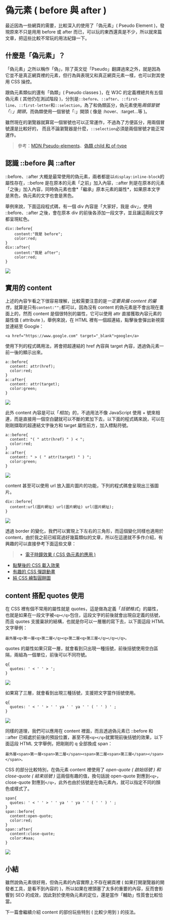 # 偽元素 ( before 與 after )

最近因為一些網頁的需要，比較深入的使用了「偽元素」( Pseudo Element )，發現原來不只是用用 before 或 after 而已，可以玩的東西還真是不少，所以就來篇文章，把這些比較不常玩的用法紀錄一下。

## 什麼是「偽元素」？

「偽元素」之所以稱作「偽」，除了英文從「Pseudo」翻譯過來之外，就是因為它並不是真正網頁裡的元素，但行為與表現又和真正網頁元素一樣，也可以對其使用 CSS 操控。

跟偽元素類似的還有「偽類」(  Pseudo classes )，在 W3C 的定義裡總共有五個偽元素 ( 其他仍在測試階段 )，分別是`::before`、`::after`、`::first-line`、`::first-letter`和`::selection`，為了和偽類區分，偽元素使用*兩個冒號「::」開頭*，而偽類使用一個冒號「:」開頭 ( 像是 :hover、:target...等 )。

雖然現在的瀏覽器就算寫一個冒號也可以正常運作，不過為了方便區分，用兩個冒號還是比較好的， 而且不論瀏覽器是什麼，`::selection`必須是兩個冒號才能正常運作。

>參考：[MDN Pseudo-elements](https://developer.mozilla.org/zh-TW/docs/Web/CSS/Pseudo-elements)、[偽類 child 和 of-type](http://www.oxxostudio.tw/articles/201405/css-selector.html)

## 認識 ::before 與 ::after

::before、::after 大概是最常使用的偽元素，兩者都是以`display:inline-block`的屬性存在，::before 是在原本的元素「之前」加入內容，::after 則是在原本的元素「之後」加入內容，同時偽元素也會*「繼承」原本元素的屬性*，如果原本文字是黑色，偽元素的文字也會是黑色。

舉例來說，下面這段程式碼，有一個 div 內容是「大家好，我是 div」，使用 ::before、::after 之後，會在原本 div 的前後各添加一段文字，並且讓這兩段文字都呈現紅色。

	div::before{
		content:"我是 before";
		color:red;
	}
	div::after{
		content:"我是 after";
		color:red;
	}

![](/img/articles/201706/pseudo-element-1-01.jpg)

## 實用的 content

上述的內容乍看之下很容易理解，比較需要注意的是*一定要具備 content 的屬性*，就算是只有`content:"";`都可以，因為沒有 content 的偽元素是不會出現在畫面上的，然而 content 是個很特別的屬性，它可以使用 attr 直接獲取內容元素的屬性值 ( attribute )，舉例來說，在 HTML 裡有一個超連結，點擊後會彈出新視窗並連結至 Google：

	<a href="https://www.google.com" target="_blank">google</a>

使用下列的程式碼用法，將會把超連結的 href 內容與 target 內容，透過偽元素一前一後的顯示出來。

	a::before{
	  content: attr(href);
	  color:red;
	}
	a::after{
	  content: attr(target);
	  color:green;
	}

![](/img/articles/201706/pseudo-element-1-02.jpg)

此外 content 內容是可以「*相加*」的，不過用法不像 JavaScript 使用 + 號來相連，而是直接用一個空白鍵就可以不斷的累加下去，以下面的程式碼來說，可以在剛剛擷取的超連結文字後方和 target 屬性前方，加入標點符號。

	a::before{
	  content: "( " attr(href) " ) < ";
	  color:red;
	}
	a::after{
	  content: " > ( " attr(target) " ) ";
	  color:green;
	}

![](/img/articles/201706/pseudo-element-1-03.jpg)

content 甚至可以使用 url 放入圖片圖片的功能，下列的程式碼會呈現出三張圖片。

	div::before{
	  content:url(圖片網址) url(圖片網址) url(圖片網址);
	}

![](/img/articles/201706/pseudo-element-1-04.jpg)

透過 border 的變化，我們可以實現上下左右的三角形，而這個變化同樣也適用於 content，由於我之前已經寫過好幾篇類似的文章，所以在這邊就不多作介紹，有興趣的可以直接參考下面這些文章：

>- [電子時鐘效果 ( CSS 偽元素的應用 )](http://www.oxxostudio.tw/articles/201407/css-clock.html)
- [點擊後的 CSS 載入效果](http://www.oxxostudio.tw/articles/201412/css-click-loading.html)
- [有趣的 CSS 彈跳動畫](http://www.oxxostudio.tw/articles/201502/css-bounce.html)
- [純 CSS 繪製圓餅圖](http://www.oxxostudio.tw/articles/201503/css-pie-chart.html)

## content 搭配 quotes 使用

在 CSS 裡有個不常用的屬性就是 quotes，這是做為定義「*括號格式*」的屬性，也就是如果在一段文字被`<q></q>`包住，這段文字的前後就會出現自定義的括號，而且 quotes 支援巢狀的結構，也就是你可以一層層的寫下去，以下面這段 HTML 文字舉例：

	最外層<q>第一層<q>第二層</q><q>第二層<q>第三層</q></q></q>。

quotes 的屬性如果只寫一層，就會看到只出現一種括號，前後括號使用空白區隔，兩組為一個單位，前後可以不同符號。

	q{
	  quotes: ' < ' ' > ';
	}

![](/img/articles/201706/pseudo-element-1-05.jpg)

如果寫了三層，就會看到出現三種括號，支援把文字當作括號使用。

	q{
	  quotes: ' < ' ' > ' ' ya ' ' ya ' ' ( ' ' ) ' ;
	}

![](/img/articles/201706/pseudo-element-1-06.jpg)

同樣的道理，我們可以應用在 content 裡面，而且透過偽元素已 ::before 和 ::after 已經處於前後的預設位置，甚至不用`<q></q>`就實現前後括號的效果，以下面這段 HTML 文字舉例，把剛剛的 q 全部換成 span：

	最外層<span>第一層<span>第二層</span><span>第二層<span>第三層</span></span></span>。

CSS 的部分比較特別，在偽元素 content 裡使用了 *open-quote ( 啟始括號 ) 和 close-quote ( 結束括號 )* 這兩個有趣的值，換句話說 open-quote 對應到`<q>`，close-quote 對應到`</q>`，此外也由於括號是在偽元素內，就可以指定不同的顏色或樣式了。

	span{
	  quotes: ' < ' ' > ' ' ya ' ' ya ' ' ( ' ' ) ' ;
	}
	span::before{
	  content:open-quote;
	  color:red;
	}
	span::after{
	  content:close-quote;
	  color:#aaa;
	}

![](/img/articles/201706/pseudo-element-1-07.jpg)


## 小結

雖然說偽元素很好用，但偽元素的內容實際上不存在網頁裡 ( 如果打開瀏覽器的開發者工具，是看不到內容的 )，所以如果在裡頭塞了太多的重要的內容，反而會影響到 SEO 的成效，因此對於使用偽元素的定位，還是當作「輔助」性質會比較恰當。

下一篇會繼續介紹 content 的部份玩些特別 ( 比較少用到 ) 的技法。


